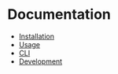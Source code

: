 # Documentation

- [Installation](installation.md)
- [Usage](usage.md)
- [CLI](cli.md)
- [Development](development.md)
